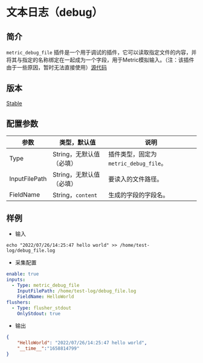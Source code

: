 # 文本日志（debug）

## 简介
`metric_debug_file` 插件是一个用于调试的插件，它可以读取指定文件的内容，并将其与指定的名称绑定在一起成为一个字段，用于Metric模拟输入。（注：该插件由于一些原因，暂时无法直接使用）[源代码](https://github.com/alibaba/ilogtail/blob/main/plugins/input/debugfile/input_debug_file.go)

## 版本

[Stable](../stability-level.md)

## 配置参数
| 参数 | 类型，默认值 | 说明 |
| - | - | - |
| Type | String，无默认值（必填） | 插件类型，固定为`metric_debug_file`。 |
| InputFilePath | String，无默认值（必填） | 要读入的文件路径。 |
| FieldName | String，`content` | 生成的字段的字段名。 |

## 样例

* 输入
```
echo "2022/07/26/14:25:47 hello world" >> /home/test-log/debug_file.log
```

* 采集配置
```yaml
enable: true
inputs:
  - Type: metric_debug_file
    InputFilePath: /home/test-log/debug_file.log
    FieldName: HelloWorld
flushers:
  - Type: flusher_stdout
    OnlyStdout: true  
```

* 输出
```json
{
    "HelloWorld": "2022/07/26/14:25:47 hello world",
    "__time__":"1658814799"
}
```